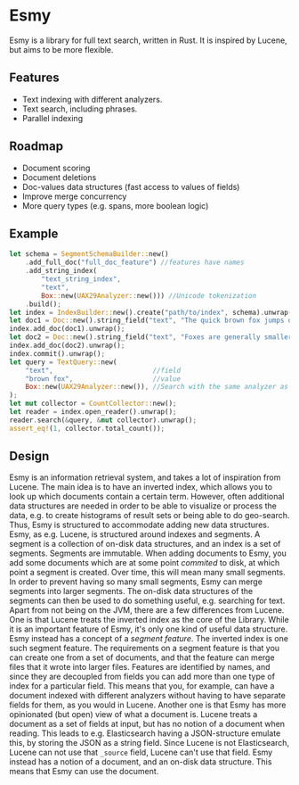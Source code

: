 # Esmy
Esmy is a library for full text search, written in Rust. It is inspired by Lucene, but aims to be more flexible.

## Features
* Text indexing with different analyzers.
* Text search, including phrases.
* Parallel indexing

## Roadmap
* Document scoring
* Document deletions
* Doc-values data structures (fast access to values of fields)
* Improve merge concurrency
* More query types (e.g. spans, more boolean logic)

## Example
```rust
let schema = SegmentSchemaBuilder::new()
    .add_full_doc("full_doc_feature") //features have names
    .add_string_index(
        "text_string_index",
        "text",
        Box::new(UAX29Analyzer::new())) //Unicode tokenization
    .build();
let index = IndexBuilder::new().create("path/to/index", schema).unwrap();
let doc1 = Doc::new().string_field("text", "The quick brown fox jumps over the lazy dog");
index.add_doc(doc1).unwrap();
let doc2 = Doc::new().string_field("text", "Foxes are generally smaller than some other members of the family Canidae");
index.add_doc(doc2).unwrap();
index.commit().unwrap();
let query = TextQuery::new(
    "text",                         //field
    "brown fox",                    //value
    Box::new(UAX29Analyzer::new()), //Search with the same analyzer as we indexed
);
let mut collector = CountCollector::new();
let reader = index.open_reader().unwrap();
reader.search(&query, &mut collector).unwrap();
assert_eq!(1, collector.total_count());
```

## Design
Esmy is an information retrieval system, and takes a lot of inspiration from Lucene. The main idea is to have an inverted index, which allows you to look up which documents contain a certain term. However, often additional data structures are needed in order to be able to visualize or process the data, e.g. to create histograms of result sets or being able to do geo-search. Thus, Esmy is structured to accommodate adding new data structures.
Esmy, as e.g. Lucene, is structured around indexes and segments. A segment is a collection of on-disk data structures, and an index is a set of segments. Segments are immutable. When adding documents to Esmy, you add some documents which are at some point *commited* to disk, at which point a segment is created. Over time, this will mean many small segments. In order to prevent having so many small segments, Esmy can merge segments into larger segments. The on-disk data structures of the segments can then be used to do something useful, e.g. searching for text.
Apart from not being on the JVM, there are a few differences from Lucene.
One is that Lucene treats the inverted index as the core of the Library. While it is an important feature of Esmy, it's only one kind of useful data structure. Esmy instead has a concept of a *segment feature*. The inverted index is one such segment feature. The requirements on a segment feature is that you can create one from a set of documents, and that the feature can merge files that it wrote into larger files.
Features are identified by names, and since they are decoupled from fields you can add more than one type of index for a particular field. This means that you, for example, can have a document indexed with different analyzers without having to have separate fields for them, as you would in Lucene.
Another one is that Esmy has more opinionated (but open) view of what a document is. Lucene treats a document as a set of fields at input, but has no notion of a document when reading. This leads to e.g. Elasticsearch having a JSON-structure emulate this, by storing the JSON as a string field. Since Lucene is not Elasticsearch, Lucene can not use that `_source` field, Lucene can't use that field. Esmy instead has a notion of a document, and an on-disk data structure. This means that Esmy can use the document.

